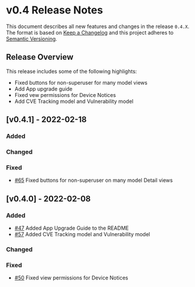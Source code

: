 # v0.4 Release Notes

This document describes all new features and changes in the release `0.4.X`. The format is based on [Keep a Changelog](https://keepachangelog.com/en/1.0.0/) and this project adheres to [Semantic Versioning](https://semver.org/spec/v2.0.0.html).

## Release Overview
This release includes some of the following highlights:
 - Fixed buttons for non-superuser for many model views
 - Add App upgrade guide
 - Fixed vew permissions for Device Notices
 - Add CVE Tracking model and Vulnerability model

## [v0.4.1] - 2022-02-18

### Added

### Changed

### Fixed
- [#65](https://github.com/nautobot/nautobot-app-device-lifecycle-mgmt/issues/65) Fixed buttons for non-superuser on many model Detail views


## [v0.4.0] - 2022-02-08

### Added
- [#47](https://github.com/nautobot/nautobot-app-device-lifecycle-mgmt/issues/47) Added App Upgrade Guide to the README
- [#57](https://github.com/nautobot/nautobot-app-device-lifecycle-mgmt/issues/57) Added CVE Tracking model and Vulnerability model

### Changed

### Fixed
- [#50](https://github.com/nautobot/nautobot-app-device-lifecycle-mgmt/issues/50) Fixed view permissions for Device Notices


